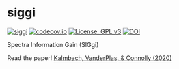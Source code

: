 # siggi 
[![siggi](https://github.com/dirac-institute/siggi/workflows/siggi/badge.svg)](https://github.com/dirac-institute/siggi/actions)
[![codecov.io](https://codecov.io/github/dirac-institute/siggi/coverage.svg?branch=master)](https://codecov.io/github/dirac-institute/siggi?branch=master)
[![License: GPL v3](https://img.shields.io/badge/License-GPL%20v3-blue.svg)](http://www.gnu.org/licenses/gpl-3.0)
[![DOI](https://zenodo.org/badge/118051192.svg)](https://zenodo.org/badge/latestdoi/118051192)

Spectra Information Gain (SIGgi)

Read the paper! [Kalmbach, VanderPlas, & Connolly (2020)](https://ui.adsabs.harvard.edu/abs/2020ApJ...890...74K/abstract)
